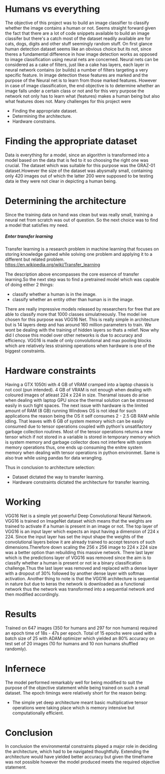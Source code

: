 # Humans vs everything
The objective of this project was to build an image classifier to classify whether the image contains a human or not. Seems straight forward given the fact that there are a lot of code snippets available to build an image classifer but there's a catch most of the dataset readily available are for cats, dogs, digits and other stuff seemingly random stuff.
On first glance human detection dataset seems like an obvious choice but its not, since theres a fundamental difference in how image detection works as opposed to image classification using neural nets are concerned.
Neural nets can be considered as a cake of filters, just like a cake has layers, each layer in neural network contains (or builds) a number of filters targeting a very specific feature. In image detection these features are marked and the purpose of the Neural net is to learn from those marked features. However in case of image classification, the end objective is to determine whether an image falls under a certain class or not and for this very purpose the network not only has to learn what (features) makes a human being but also what features does not.
Many challenges for this project were
  - Finding the appropriate dataset.
  - Determining the architecture.
  - Hardware constrains.

# Finding the appropriate dataset
Data is everything for a model, since an algorithm is transformed into a model based on the data that is fed to it so choosing the right one was crucial.
The dataset which was suitable for this purpose was the GRAZ-01 dataset.However the size of the dataset was abysmally small, containing only 420 images out of which the latter 200 were supposed to be testing data ie they were not clear in depicting a human being.
# Determining the architecture
Since the training data on hand was clean but was really small, training a neural net from scratch was out of question. So the next choice was to find a model that satisfies my need.
##### Enter transfer learning
   Transfer learning is a research problem in machine learning that focuses on storing knowledge gained while solving one problem and applying it to a different but related problem.
https://en.wikipedia.org/wiki/Transfer_learning

The description above encompasses the core essence of transfer learning.So the next step was to find a pretrained model which was capable of doing either 2 things:
  - classify whether a human is in the image.
  - classify whether an entity other than human is in the image.

There are really impressive models released by researchers for free that are able to classify more that 1000 classes simulatneously. The model ive chosen for this purpose was VGG16 Net. This is really simple in architecture but is 14 layers deep and has around 160 million parameters to train. We wont be dealing with the training of hidden layers so thats a relief.
Now why did I choose this model over other networks is due to accuracy and efficiency. VGG16 is made of only convolutional and max pooling blocks which are relatively less straining operations when hardware is one of the biggest constraints.
# Hardware constraints
Having a GTX 1050ti with 4 GB of VRAM cramped into a laptop chassis is not cool (pun intended). 4 GB of VRAM is not enough when dealing with coloured images of atleast 224 x 224 in size. Theramal issues do arise when dealing with laptop GPU since the thermal solution can be stressed easily in such tight spaces.
The next issue with hardware is the limited amount of RAM (8 GB) running Windows OS is not ideal for such applications the reason being the OS it self consumes 2 - 2.5 GB RAM while idling. That leaves with 6 GB of system memory which can be easily consumed due to tensor operations coupled with python's unsatifactory garbage collection routines. Most of the tensor operations returns a new tensor which if not stored in a variable is stored in temporary memory which is system memory and garbage collector does not interfere with system memory operations thus, one ends up consuming the enitre system memory when dealing with tensor operations in python environmet. Same is also true while using pandas for data wrangling.

Thus in conclusion to architecture selection:
  - Dataset dictated the way to transfer learning.
  - Hardware constraints dictated the architecture for transfer learning.

# Working
VGG16 Net is a simple yet powerful Deep Convolutional Neural Network. 
VGG16 is trained on ImageNet dataset which means that the weights are trained to activate if a human is present in an image or not.
The top layer of VGG16 is an input layer which expects an input having a dimension of 224 x 224. Since the input layer has set the input shape the weights of the convolutional layers below it are already trained to accept tesnors of such dimensions.Therefore down scaling the 256 x 256 image to 224 x 224 size was a better option than rebuilding this massive network.
There last layer which is the predictions layer of VGG16 was removed since the aim is to classify whether a human is present or not ie a binary classification challenge.Thus the last layer was removed and replaced with a dense layer with a dropout of 30% followed by another dense layer with softmax activation.
Another thing to note is that the VGG16 architecture is sequential in nature but due to keras the network is downloaded as a functional network thus the network was transformed into a sequential network and then modified accordingly.
# Results
Trained on 647 images (350 for humans and 297 for non humans) required an epoch time of 18s - 47s per epoch.
Total of 15 epochs were used with a batch size of 25 with ADAM optimizer which yielded an 80% accuracy on test set of 20 images (10 for humans and 10 non humans shuffled randomly).
# Infernece
The model performed remarkably well for being modified to suit the purpose of the objective statement while being trained on such a small dataset.
The epoch timings were relatively short for the reason being:
  - The simple yet deep architecture meant basic multiplicative tensor operations were taking place which is memory intensive but computationally efficient.
 
# Conclusion
In conclusion the environmental constraints played a major role in deciding the architecture, which had to be navigated thoughtfully.
Extending the architecture would have yielded better accuracy but given the timeframe was not possible however the model produced meets the required objective statement.

